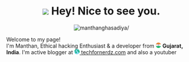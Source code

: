 <h1 align="center"><img src="https://emojis.slackmojis.com/emojis/images/1531849430/4246/blob-sunglasses.gif?1531849430" width="30"/> Hey! Nice to see you.</h1>

<p align="center"> <img src=https://komarev.com/ghpvc/?username=manthanghasadiya alt=manthanghasadiya/> </p> 

<p>Welcome to my page! </br> I'm Manthan, Ethical hacking Enthusiast & a developer from <img src="india.png" width="14"/> <b>Gujarat, India</b>. I'm active blogger at <a href="https://www.techfornerdz.com"><img src="worldwide.png" width="14"> techfornerdz.com</a> and also a youtuber </p>
